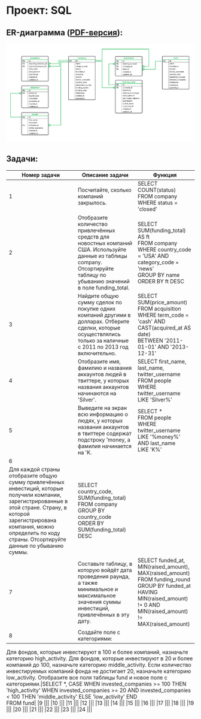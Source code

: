 # Проект: SQL
## ER-диаграмма ([PDF-версия](/6.SQL/er.pdf)):
![ER-диаграмма](/6.SQL/er_image.PNG)
## Задачи:
| Номер задачи | Описание задачи | Функция                                                     |
|---------------|-------------------|------------------------------------------------------------------|
|1              |Посчитайте, сколько компаний закрылось.|SELECT COUNT(status)<br/>FROM company<br/>WHERE status = 'closed'|
|2              |Отобразите количество привлечённых средств для новостных компаний США. Используйте данные из таблицы company. Отсортируйте таблицу по убыванию значений в поле funding_total.|SELECT SUM(funding_total) AS ft<br/>FROM company<br/>WHERE country_code = 'USA' AND category_code = 'news'<br/>GROUP BY name<br/>ORDER BY ft DESC|
|3              |Найдите общую сумму сделок по покупке одних компаний другими в долларах. Отберите сделки, которые осуществлялись только за наличные с 2011 по 2013 год включительно.|SELECT SUM(price_amount)<br/>FROM acquisition<br/>WHERE term_code = 'cash' AND CAST(acquired_at AS date)<br/>BETWEEN '2011-01-01' AND '2013-12-31'|
|4              |Отобразите имя, фамилию и названия аккаунтов людей в твиттере, у которых названия аккаунтов начинаются на 'Silver'.|SELECT first_name, last_name, twitter_username<br/>FROM people<br/>WHERE twitter_username LIKE 'Silver%'|
|5              |Выведите на экран всю информацию о людях, у которых названия аккаунтов в твиттере содержат подстроку 'money, а фамилия начинается на 'K.|SELECT *<br/>FROM people<br/>WHERE twitter_username LIKE '%money%' AND last_name<br/>LIKE 'K%'|
|6              |
Для каждой страны отобразите общую сумму привлечённых инвестиций, которые получили компании, зарегистрированные в этой стране. Страну, в которой зарегистрирована компания, можно определить по коду страны. Отсортируйте данные по убыванию суммы.|SELECT country_code, SUM(funding_total)<br/>FROM company<br/>GROUP BY country_code<br/>ORDER BY SUM(funding_total) DESC|
|7              |Составьте таблицу, в которую войдёт дата проведения раунда, а также минимальное и максимальное значения суммы инвестиций, привлечённых в эту дату.|SELECT funded_at, MIN(raised_amount), MAX(raised_amount)<br/>FROM funding_round<br/>GROUP BY funded_at<br/>HAVING MIN(raised_amount) != 0 AND MIN(raised_amount) != MAX(raised_amount)|
|8              |Создайте поле с категориями:
Для фондов, которые инвестируют в 100 и более компаний, назначьте категорию high_activity.
Для фондов, которые инвестируют в 20 и более компаний до 100, назначьте категорию middle_activity.
Если количество инвестируемых компаний фонда не достигает 20, назначьте категорию low_activity.
Отобразите все поля таблицы fund и новое поле с категориями.|SELECT *, CASE WHEN invested_companies >= 100 THEN 'high_activity' WHEN invested_companies >= 20 AND invested_companies < 100 THEN 'middle_activity' ELSE 'low_activity' END<br/>FROM fund|
|9              |||
|10             |||
|11             |||
|12             |||
|13             |||
|14             |||
|15             |||
|16             |||
|17             |||
|18             |||
|19             |||
|20             |||
|21             |||
|22             |||
|23             |||
|24             |||
